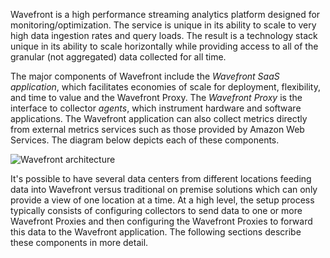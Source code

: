 Wavefront is a high performance streaming analytics platform designed for monitoring/optimization.  The service is unique in its ability to scale to very high data ingestion rates and query loads. The result is a technology stack unique in its ability to scale horizontally while providing access to all of the granular (not aggregated) data collected for all time.

The major components of Wavefront include the *Wavefront SaaS application*, which facilitates economies of scale for deployment, flexibility, and time to value and the Wavefront Proxy.  The *Wavefront Proxy* is the interface to collector *agents*, which instrument hardware and software applications. The Wavefront application can also collect metrics directly from external metrics services such as those provided by Amazon Web Services. The diagram below depicts each of these components.

![Wavefront architecture](images/wavefront_architecture.png)

It's possible to have several data centers from different locations feeding data into Wavefront versus traditional on premise solutions which can only provide a view of one location at a time.  At a high level, the setup process typically consists of configuring collectors to send data to one or more Wavefront Proxies and then configuring the Wavefront Proxies to forward this data to the Wavefront application. The following sections describe these components in more detail.

